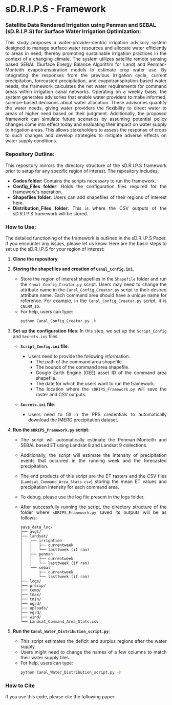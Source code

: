 # sD.R.I.P.S - Framework

### Satellite Data Rendered Irrigation using Penman and SEBAL (sD.R.I.P.S) for Surface Water Irrigation Optimization: 

<div style="text-align: justify;">
This study proposes a water-provider-centric irrigation advisory system designed to manage surface water resources and allocate water efficiently to areas in need, thereby promoting sustainable irrigation practices in the context of a changing climate. The system utilizes satellite remote sensing based SEBAL (Surface Energy Balance Algorithm for Land) and Penman-Monteith evapotranspiration models to estimate crop water use. By integrating the responses from the previous irrigation cycle, current precipitation, forecasted precipitation, and evapotranspiration-based water needs, the framework calculates the net water requirements for command areas within irrigation canal networks. Operating on a weekly basis, the system generates advisories that enable water providers to make informed, science-based decisions about water allocation. These advisories quantify the water needs, giving water providers the flexibility to direct water to areas of higher need based on their judgment. Additionally, the proposed framework can simulate future scenarios by assuming potential policy changes come into effect today and evaluating their impact on water supply to irrigation areas. This allows stakeholders to assess the response of crops to such changes and develop strategies to mitigate adverse effects on water supply conditions.
</div>

### Repository Outline:
<div style="text-align: justify;">
This repository mirrors the directory structure of the sD.R.I.P.S framework prior to setup for any specific region of interest. The repository includes:

- **Codes folder**: Contains the scripts necessary to run the framework.
- **Config_Files folder**: Holds the configuration files required for the framework's operation.
- **Shapefiles folder**: Users can add shapefiles of their regions of interest here.
- **Distribution_Files folder**: This is where the CSV outputs of the sD.R.I.P.S framework will be stored.

</div>

### How to Use:
<div style="text-align: justify;">
The detailed functioning of the framework is outlined in the sD.R.I.P.S Paper. If you encounter any issues, please let us know. Here are the basic steps to set up the sD.R.I.P.S for your region of interest:

1. **Clone the repository**
2. **Storing the shapefiles and creation of `Canal_Config.ini`**. 
    - Store the region of interest shapefiles in the `Shapefile` folder and run the `Canal_Config_Creator.py` script. Users may need to change the attribute name in the `Canal_Config_Creator.py` script to their desired attribute name. Each command area should have a unique name for reference. For example, in the `Canal_Config_Creator.py` script, it is `CNLNM_ID`.
    - For help, users can type:
      ```bash
      python Canal_Config_Creator.py -h
      ```
3. **Set up the configuration files**: In this step, we set up the `Script_Config` and `Secrets.ini` files.
   
    - **`Script_Config.ini` file**: 
        - Users need to provide the following information:
          - The path of the command area shapefile.
          - The bounds of the command area shapefile.
          - Google Earth Engine (GEE) asset ID of the command area shapefile.
          - The date for which the users want to run the framework.
          - The location where the `sDRIPS_Framework.py` will save the raster and CSV outputs.

    - **`Secrets.ini` file**:
        - Users need to fill in the PPS credentials to automatically download the IMERG precipitation dataset.
4. **Run the `sDRIPS_Framework.py` script**:
    - The script will automatically estimate the Penman-Monteith and SEBAL based ET using Landsat 8 and Landsat 9 collections.
    - Additionally, the script will estimate the intensity of precipitation events that occurred in the running week and the forecasted precipitation.
    - The end products of this script are the ET rasters and the CSV files (`Landsat_Command_Area_Stats.csv`) storing the mean ET values and precipitation intensity for each command area.
    - To debug, please use the log file present in the logs folder.
    - After successfully running the script, the directory structure of the folder where `sDRIPS_Framework.py` saved its outputs will be as follows:

      ```
      save_data_loc/
      ├── avgt/
      ├── landsat/
      │   ├── irrigation
      │   │   ├── currentweek
      │   │   └── lasttweek (if ran)   
      │   ├── penman
      │   │   ├── currentweek
      │   │   └── lasttweek (if ran)     
      │   └── sebal
      │       ├── currentweek
      │       └── lasttweek (if ran)
      ├── logs/
      ├── precip/
      ├── temp/
      ├── tmax/
      ├── tmin/
      ├── ugrd/
      ├── uploads/
      ├── vgrd/
      ├── wind/  
      └── Landsat_Command_Area_Stats.csv
      ```
5. **Run the `Canal_Water_Distribution_script.py`**:
    - This script estimates the deficit and surplus regions after the water supply.
    - Users might need to change the names of a few columns to match their water supply files.
    - For help, users can type:
      ```bash
      python Canal_Water_Distribution_script.py -h
      ```
</div>

### How to Cite
<div style="text-align: justify;">
If you use this code, please cite the following paper:
</div>